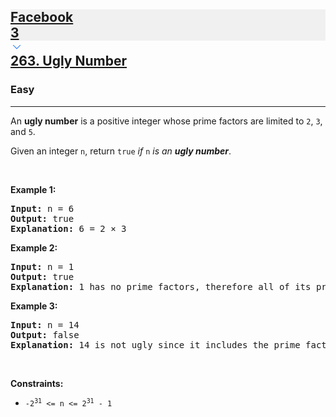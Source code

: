 <h2><a href="https://leetcode.com/problems/ugly-number/"><div id="big-omega-company-tags"><div id="big-omega-topbar"><div class="companyTagsContainer" style="overflow-x: scroll; flex-wrap: nowrap;"><div class="companyTagsContainer--tag" style="background-color: rgba(0, 10, 32, 0.05);"><div>Facebook</div><div class="companyTagsContainer--tagOccurence">3</div></div></div><div class="companyTagsContainer--chevron"><div><svg version="1.1" id="icon" xmlns="http://www.w3.org/2000/svg" xmlns:xlink="http://www.w3.org/1999/xlink" x="0px" y="0px" viewBox="0 0 32 32" fill="#4087F1" xml:space="preserve" style="width: 20px;"><polygon points="16,22 6,12 7.4,10.6 16,19.2 24.6,10.6 26,12 "></polygon><rect id="_x3C_Transparent_Rectangle_x3E_" class="st0" fill="none" width="32" height="32"></rect></svg></div></div></div></div>263. Ugly Number</a></h2><h3>Easy</h3><hr><div><p>An <strong>ugly number</strong> is a positive integer whose prime factors are limited to <code>2</code>, <code>3</code>, and <code>5</code>.</p>

<p>Given an integer <code>n</code>, return <code>true</code> <em>if</em> <code>n</code> <em>is an <strong>ugly number</strong></em>.</p>

<p>&nbsp;</p>
<p><strong class="example">Example 1:</strong></p>

<pre><strong>Input:</strong> n = 6
<strong>Output:</strong> true
<strong>Explanation:</strong> 6 = 2 × 3
</pre>

<p><strong class="example">Example 2:</strong></p>

<pre><strong>Input:</strong> n = 1
<strong>Output:</strong> true
<strong>Explanation:</strong> 1 has no prime factors, therefore all of its prime factors are limited to 2, 3, and 5.
</pre>

<p><strong class="example">Example 3:</strong></p>

<pre><strong>Input:</strong> n = 14
<strong>Output:</strong> false
<strong>Explanation:</strong> 14 is not ugly since it includes the prime factor 7.
</pre>

<p>&nbsp;</p>
<p><strong>Constraints:</strong></p>

<ul>
	<li><code>-2<sup>31</sup> &lt;= n &lt;= 2<sup>31</sup> - 1</code></li>
</ul>
</div>